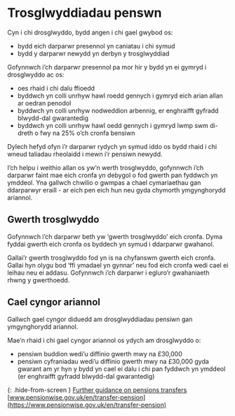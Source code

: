 # Trosglwyddiadau penswn

Cyn i chi drosglwyddo, bydd angen i chi gael gwybod os:

* bydd eich darparwr presennol yn caniatau i chi symud
* bydd y darparwr newydd yn derbyn y trosglwyddiad

Gofynnwch i’ch darparwr presennol pa mor hir y bydd yn ei gymryd i drosglwyddo ac os:

* oes rhaid i chi dalu ffioedd
* byddwch yn colli unrhyw hawl roedd gennych i gymryd eich arian allan ar oedran penodol
* byddwch yn colli unrhyw nodweddion arbennig, er enghraifft gyfradd blwydd-dal gwarantedig
* byddwch yn colli unrhyw hawl oedd gennych i gymryd lwmp swm di-dreth o fwy na 25% o’ch cronfa bensiwn

Dylech hefyd ofyn i’r darparwr rydych yn symud iddo os bydd rhaid i chi wneud taliadau rheolaidd i mewn i’r pensiwn newydd.

I’ch helpu i weithio allan os yw’n werth trosglwyddo, gofynnwch i’ch darparwr faint mae eich cronfa yn debygol o fod gwerth pan fyddwch yn ymddeol. Yna gallwch chwilio o gwmpas a chael cymariaethau gan ddarparwyr eraill - ar eich pen eich hun neu gyda chymorth ymgynghorydd ariannol.

## Gwerth trosglwyddo

Gofynnwch i’ch darparwr beth yw ‘gwerth trosglwyddo’ eich cronfa. Dyma fyddai gwerth eich cronfa os byddech yn symud i ddarparwr gwahanol.

Gallai’r gwerth trosglwyddo fod yn is na chyfanswm gwerth eich cronfa. Gallai hyn olygu bod ‘ffi ymadael yn gynnar’ neu fod eich cronfa wedi cael ei leihau neu ei addasu. Gofynnwch i’ch darparwr i egluro’r gwahaniaeth rhwng y gwerthoedd.

## Cael cyngor ariannol

Gallwch gael cyngor diduedd am drosglwyddiadau pensiwn gan ymgynghorydd ariannol.

Mae’n rhaid i chi gael cyngor ariannol os ydych am drosglwyddo o:

* pensiwn buddion wedi’u diffinio gwerth mwy na £30,000
* pensiwn cyfraniadau wedi’u diffinio gwerth mwy na £30,000 gyda gwarant am yr hyn y bydd yn cael ei dalu i chi pan fyddwch yn ymddeol (er enghraifft gyfradd blwydd-dal gwarantedig)

{: .hide-from-screen }
[Further guidance on pensions transfers](https://www.pensionwise.gov.uk/en/transfer-pension)<br>
[www.pensionwise.gov.uk/en/transfer-pension](https://www.pensionwise.gov.uk/en/transfer-pension)

